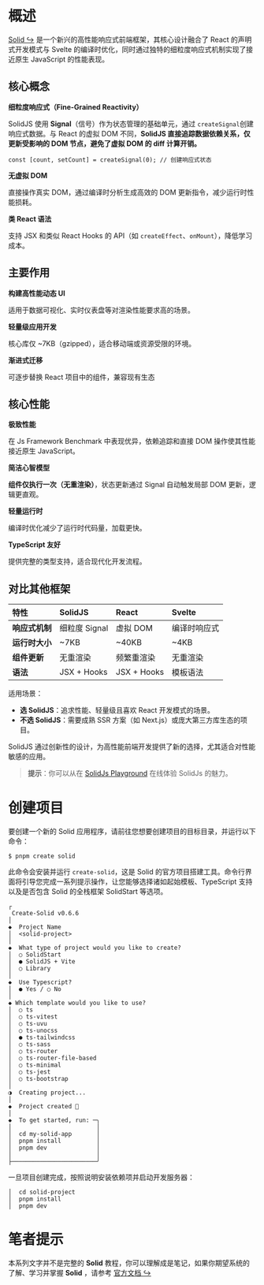 # 概述

[Solid ↪](https://docs.solidjs.com/) 是一个新兴的高性能响应式前端框架，其核心设计融合了 React 的声明式开发模式与 Svelte 的编译时优化，同时通过独特的细粒度响应式机制实现了接近原生 JavaScript 的性能表现。

## 核心概念

**细粒度响应式（Fine-Grained Reactivity）**

SolidJS 使用 **Signal**（信号）作为状态管理的基础单元，通过 `createSignal`创建响应式数据。与 React 的虚拟 DOM 不同，**SolidJS 直接追踪数据依赖关系，仅更新受影响的 DOM 节点，避免了虚拟 DOM 的 diff 计算开销。**

```tsx
const [count, setCount] = createSignal(0); // 创建响应式状态
```

**无虚拟 DOM**

直接操作真实 DOM，通过编译时分析生成高效的 DOM 更新指令，减少运行时性能损耗。

**类 React 语法**

支持 JSX 和类似 React Hooks 的 API（如 `createEffect`、`onMount`），降低学习成本。

## 主要作用

**构建高性能动态 UI**

适用于数据可视化、实时仪表盘等对渲染性能要求高的场景。

**轻量级应用开发**

核心库仅 ~7KB（gzipped），适合移动端或资源受限的环境。

**渐进式迁移**

可逐步替换 React 项目中的组件，兼容现有生态

## 核心性能

**极致性能**

在 Js Framework Benchmark 中表现优异，依赖追踪和直接 DOM 操作使其性能接近原生 JavaScript。

**简洁心智模型**

**组件仅执行一次（无重渲染）**，状态更新通过 Signal 自动触发局部 DOM 更新，逻辑更直观。

**轻量运行时**

编译时优化减少了运行时代码量，加载更快。

**TypeScript 友好**

提供完整的类型支持，适合现代化开发流程。

## 对比其他框架

| 特性           | SolidJS       | React       | Svelte       |
| :------------- | :------------ | :---------- | :----------- |
| **响应式机制** | 细粒度 Signal | 虚拟 DOM    | 编译时响应式 |
| **运行时大小** | ~7KB          | ~40KB       | ~4KB         |
| **组件更新**   | 无重渲染      | 频繁重渲染  | 无重渲染     |
| **语法**       | JSX + Hooks   | JSX + Hooks | 模板语法     |

适用场景：

- **选 SolidJS**：追求性能、轻量级且喜欢 React 开发模式的场景。
- **不选 SolidJS**：需要成熟 SSR 方案（如 Next.js）或庞大第三方库生态的项目。

SolidJS 通过创新性的设计，为高性能前端开发提供了新的选择，尤其适合对性能敏感的应用。

> **提示**：你可以从在 [SolidJs Playground](https://playground.solidjs.com/) 在线体验 SolidJs 的魅力。

# 创建项目

要创建一个新的 Solid 应用程序，请前往您想要创建项目的目标目录，并运行以下命令：

```shell
$ pnpm create solid
```

此命令会安装并运行 `create-solid`，这是 Solid 的官方项目搭建工具。命令行界面将引导您完成一系列提示操作，让您能够选择诸如起始模板、TypeScript 支持以及是否包含 Solid 的全栈框架 SolidStart 等选项。

```
┌  
 Create-Solid v0.6.6
│
◆  Project Name
│  <solid-project>
│
◆  What type of project would you like to create?
│  ○ SolidStart
│  ● SolidJS + Vite
│  ○ Library
│
◆  Use Typescript?
│  ● Yes / ○ No
│
◆ Which template would you like to use?
│  ○ ts
│  ○ ts-vitest
│  ○ ts-uvu
│  ○ ts-unocss
│  ● ts-tailwindcss
│  ○ ts-sass
│  ○ ts-router
│  ○ ts-router-file-based
│  ○ ts-minimal
│  ○ ts-jest
│  ○ ts-bootstrap
│
◑  Creating project...
│
◆  Project created 🎉
│
◆  To get started, run: ─╮
│                        │
│  cd my-solid-app       │
│  pnpm install          │
│  pnpm dev              │
│                        │
├────────────────────────╯
```

一旦项目创建完成，按照说明安装依赖项并启动开发服务器：

```
│  cd solid-project
│  pnpm install
│  pnpm dev
```

# 笔者提示

本系列文字并不是完整的 **Solid** 教程，你可以理解成是笔记，如果你期望系统的了解、学习并掌握 **Solid** ，请参考 [官方文档  ↪](https://docs.solidjs.com/quick-start)
